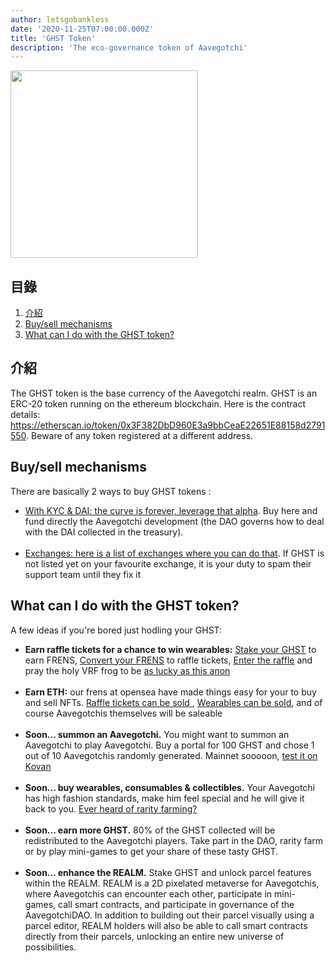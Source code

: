 ```yaml
---
author: letsgobankless
date: '2020-11-25T07:00:00.000Z'
title: 'GHST Token'
description: 'The eco-governance token of Aavegotchi'
---
```


<img src="/ghst/ghst.gif" width="300" height="300" />

## 目錄
1. <a href=#introduction>介紹</a>
2. <a href=#buy-sell-mechanisms>Buy/sell mechanisms</a>
3. <a href=#what-can-i-do-with-the-ghst-token>What can I do with the GHST token?</a>


## 介紹

The GHST token is the base currency of the Aavegotchi realm. GHST is an ERC-20 token running on the ethereum blockchain. Here is the contract details: <a href="https://etherscan.io/token/0x3F382DbD960E3a9bbCeaE22651E88158d2791550">https://etherscan.io/token/0x3F382DbD960E3a9bbCeaE22651E88158d2791550</a>. Beware of any token registered at a different address.




## Buy/sell mechanisms
There are basically 2 ways to buy GHST tokens :
<ul>
  <li><a href="https://aavegotchi.com/curve">With KYC & DAI: the curve is forever, leverage that alpha</a>. Buy here and fund directly the Aavegotchi development (the DAO governs how to deal with the DAI collected in the treasury). </li>
<br>
  <li><a href="https://www.coingecko.com/en/coins/aavegotchi#markets">Exchanges: here is a list of exchanges where you can do that</a>. If GHST is not listed yet on your favourite exchange, it is your duty to spam their support team until they fix it</li>
</ul>

## What can I do with the GHST token?
A few ideas if you're bored just hodling your GHST:
<ul>
  <li><b>Earn raffle tickets for a chance to win wearables:</b> <a href="https://aavegotchi.com/stake"> Stake your GHST</a> to earn FRENS, <a href="https://aavegotchi.com/shop"> Convert your FRENS</a> to raffle tickets, <a href="https://aavegotchi.com/raffle"> Enter the raffle</a> and pray the holy VRF frog to be <a href="https://aavegotchi.medium.com/anon-and-the-green-ticket-5776969b3a69">as lucky as this anon</a></li>
  &nbsp;
  <li><b>Earn ETH:</b> our frens at opensea have made things easy for your to buy and sell NFTs. <a href="https://opensea.io/assets/aavegotchi-frens-raffle-tickets">Raffle tickets can be sold </a>, <a href="https://opensea.io/assets/aavegotchi-wearable-vouchers">Wearables can be sold</a>, and of course Aavegotchis themselves will be saleable</li> 
  &nbsp;
  <li><b>Soon... summon an Aavegotchi.</b> You might want to summon an Aavegotchi to play Aavegotchi. Buy a portal for 100 GHST and chose 1 out of 10 Aavegotchis randomly generated. Mainnet sooooon, <a href="https://testnet.aavegotchi.com/portals">test it on Kovan</a></li>
  &nbsp;
  <li><b>Soon... buy wearables, consumables & collectibles.</b> Your Aavegotchi has high fashion standards, make him feel special and he will give it back to you. <a href="https://wiki.aavegotchi.com/en/rarity-farming">Ever heard of rarity farming?</a></li>
  &nbsp;  
  <li><b>Soon... earn more GHST.</b> 80% of the GHST collected will be redistributed to the Aavegotchi players. Take part in the DAO, rarity farm or by play mini-games to get your share of these tasty GHST.</li>
  &nbsp; 
  <li><b>Soon... enhance the REALM.</b> Stake GHST and unlock parcel features within the REALM. REALM is a 2D pixelated metaverse for Aavegotchis, where Aavegotchis can encounter each other, participate in mini-games, call smart contracts, and participate in governance of the AavegotchiDAO. In addition to building out their parcel visually using a parcel editor, REALM holders will also be able to call smart contracts directly from their parcels, unlocking an entire new universe of possibilities.</li>
</ul>
